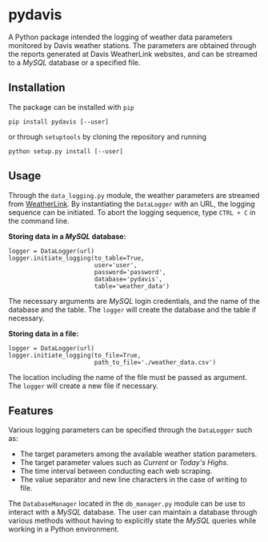 # pydavis

A Python package intended the logging of weather data parameters monitored by
Davis weather stations. The parameters are obtained through the reports
generated at Davis WeatherLink websites, and can be streamed to a *MySQL*
database or a specified file.

## Installation

The package can be installed with `pip`

```
pip install pydavis [--user]
```

or through `setuptools` by cloning the repository and running

```
python setup.py install [--user]
```

## Usage

Through the `data_logging.py` module, the weather parameters are streamed
from [WeatherLink](https://www.weatherlink.com/). By instantiating the
`DataLogger` with an URL, the logging sequence can be initiated. To abort the
logging sequence, type `CTRL + C` in the command line.

**Storing data in a *MySQL* database:**

```
logger = DataLogger(url)
logger.initiate_logging(to_table=True,
                        user='user',
                        password='password',
                        database='pydavis',
                        table='weather_data')
```

The necessary arguments are *MySQL* login credentials, and the name of the
database and the table. The `logger` will create the database and the table if
necessary.

**Storing data in a file:**

```
logger = DataLogger(url)
logger.initiate_logging(to_file=True,
                        path_to_file='./weather_data.csv')
```

The location including the name of the file must be passed as argument. The
`logger` will create a new file if necessary.

## Features

Various logging parameters can be specified through the `DataLogger` such as:
* The target parameters among the available weather station parameters.
* The target parameter values such as *Current* or *Today's Highs*.
* The time interval between conducting each web scraping.
* The value separator and new line characters in the case of writing to file.

The `DatabaseManager` located in the `db_manager.py` module can be use to
interact with a *MySQL* database. The user can maintain a database through
various methods without having to explicitly state the *MySQL* queries while
working in a Python environment.
